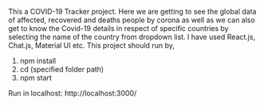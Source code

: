 This a COVID-19 Tracker project. 
Here we are getting to see the global data of affected, recovered and deaths people by corona as well as we can also get to know the Covid-19 details in respect of specific countries by selecting the name of the country from dropdown list.
I have used React.js, Chat.js, Material UI etc.
This project should run by,
1. npm install
2. cd (specified folder path)
3. npm start

Run in localhost: http://localhost:3000/

